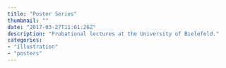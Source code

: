 ```yaml
---
title: "Poster Series"
thumbnail: ""
date: "2017-03-27T11:01:26Z"
description: "Probational lectures at the University of Bielefeld."
categories: 
- "illustration"
- "posters"
---
```


